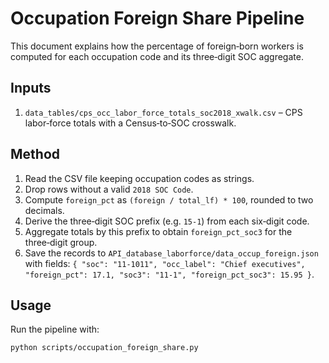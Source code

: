 # Occupation Foreign Share Pipeline

This document explains how the percentage of foreign‑born workers is
computed for each occupation code and its three‑digit SOC aggregate.

## Inputs
1. `data_tables/cps_occ_labor_force_totals_soc2018_xwalk.csv` – CPS
   labor‑force totals with a Census‑to‑SOC crosswalk.

## Method
1. Read the CSV file keeping occupation codes as strings.
2. Drop rows without a valid `2018 SOC Code`.
3. Compute `foreign_pct` as `(foreign / total_lf) * 100`, rounded to two
   decimals.
4. Derive the three‑digit SOC prefix (e.g. `15-1`) from each
   six‑digit code.
5. Aggregate totals by this prefix to obtain `foreign_pct_soc3` for the
   three‑digit group.
6. Save the records to `API_database_laborforce/data_occup_foreign.json`
   with fields:
   `{ "soc": "11-1011", "occ_label": "Chief executives",
     "foreign_pct": 17.1, "soc3": "11-1", "foreign_pct_soc3": 15.95 }`.

## Usage
Run the pipeline with:
```bash
python scripts/occupation_foreign_share.py
```
